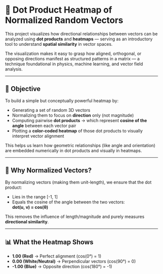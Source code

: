 
# 🔷 Dot Product Heatmap of Normalized Random Vectors

This project visualizes how directional relationships between vectors can be analyzed using **dot products** and **heatmaps** — serving as an introductory tool to understand **spatial similarity** in vector spaces.

The visualization makes it easy to grasp how aligned, orthogonal, or opposing directions manifest as structured patterns in a matrix — a technique foundational in physics, machine learning, and vector field analysis.

---

## 🎯 Objective

To build a simple but conceptually powerful heatmap by:
- Generating a set of random 3D vectors
- Normalizing them to focus on **direction** only (not magnitude)
- Computing pairwise **dot products** → which represent **cosine of the angle** between each vector pair
- Plotting a **color-coded heatmap** of those dot products to visually interpret vector alignment

This helps us learn how geometric relationships (like angle and orientation) are embedded numerically in dot products and visually in heatmaps.

---

## 🧠 Why Normalized Vectors?

By normalizing vectors (making them unit-length), we ensure that the dot product:
- Lies in the range [-1, 1]
- Equals the cosine of the angle between the two vectors:  
  **dot(u, v) = cos(θ)**

This removes the influence of length/magnitude and purely measures **directional similarity**.

---

## 📊 What the Heatmap Shows

- **1.00 (Red)** → Perfect alignment (cos(0°) = 1)
- **0.00 (White/Neutral)** → Perpendicular vectors (cos(90°) = 0)
- **-1.00 (Blue)** → Opposite direction (cos(180°) = -1)





